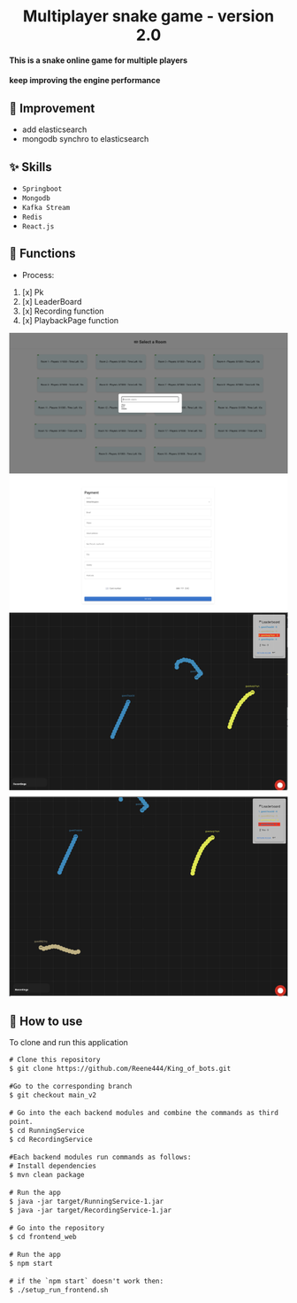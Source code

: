 
<h1 align="center">Multiplayer snake game - version 2.0 </h1>


#### This is a snake online game for multiple players 
#### keep improving the engine performance

## :wrench: Improvement
- add elasticsearch 
- mongodb synchro to elasticsearch


## :sparkles: Skills
- `Springboot`
- `Mongodb`
- `Kafka Stream`
- `Redis`
- `React.js`

## :wrench: Functions
-  Process:
1. [x] Pk
2. [x] LeaderBoard
3. [x] Recording function
4. [x] PlaybackPage function

![alt text](image.png)
![alt text](image-1.png)
![image-5-camera.png](image-5-camera.png)

## :book: How to use
To clone and run this application
```
# Clone this repository
$ git clone https://github.com/Reene444/King_of_bots.git

#Go to the corresponding branch
$ git checkout main_v2

# Go into the each backend modules and combine the commands as third point.
$ cd RunningService
$ cd RecordingService

#Each backend modules run commands as follows:
# Install dependencies
$ mvn clean package

# Run the app
$ java -jar target/RunningService-1.jar
$ java -jar target/RecordingService-1.jar

# Go into the repository
$ cd frontend_web

# Run the app
$ npm start

# if the `npm start` doesn't work then:
$ ./setup_run_frontend.sh

```